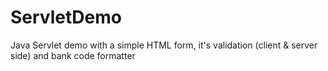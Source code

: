 # ServletDemo
Java Servlet demo with a simple HTML form, it's validation (client &amp; server side) and bank code formatter
